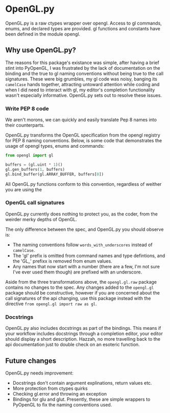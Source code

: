 # OpenGL.py

OpenGL.py is a raw ctypes wrapper over opengl. Access to gl commands, enums, and declared types are provided.
gl functions and constants have been defined in the module opengl.

## Why use OpenGL.py?

The reasons for this package's existance was simple, after having a brief stint into PyOpenGL, I was frustrated by
the lack of documentation on the binding and the true to gl naming conventions without being true to the call signatures.
These were big grumbles, my gl code was noisy, banging its `camelCase` hands together, attracting untoward attention while
coding and when I did need to interact with gl, my editor's completion functionality wasn't especially informative.
OpenGL.py sets out to resolve these issues.

### Write PEP 8 code
We aren't morons, we can quickly and easily translate Pep 8 names into their counterparts.

OpenGL.py transforms the OpenGL specification from the opengl registry for PEP 8 naming conventions.
Below, is some code that demonstrates the usage of opengl types, enums and commands:

```python
from opengl import gl

buffers = (gl.uint * 1)()
gl.gen_buffers(1, buffers)
gl.bind_buffer(gl.ARRAY_BUFFER, buffers[0])
```

All OpenGL.py functions conform to this convention, regardless of weither you are using the 

### OpenGL call signatures
OpenGL.py currently does nothing to protect you, as the coder, from the weirder merky depths of OpenGL.

The only difference between the spec, and OpenGL.py you should observe is:
* The naming conventions follow `words_with_underscores` instead of `camelCase`.
* The 'gl' prefix is omitted from command names and type defintions, and the 'GL_' prefixx is removed from enum values.
* Any names that now start with a number (there are a few, I'm not sure I've ever used them though) are prefixed with an underscore.

Aside from the three transformations above, the `opengl.gl.raw` package contains no changes to the spec.
Any changes added to the `opengl.gl` package should be constructive, however if you are concerned about the call signatures
of the api changing, use this package instead with the directive `from opengl.gl import raw as gl`.

### Docstrings
OpenGL.py also includes docstrings as part of the bindings.
This means if your workflow includes docstrings through a completion editor, your editor should display a short description.
Hazzah, no more travelling back to the api documentation just to double check on an esoteric function.

## Future changes
OpenGL.py needs improvement:
* Docstrings don't contain argument explinations, return values etc.
* More protection from ctypes quirks
* Checking gl.error and throwing an exception
* Bindings for glu and glut. Presently, these are simple wrappers to PyOpenGL to fix the naming conventions used.
